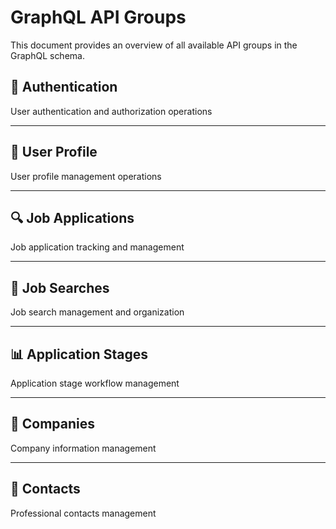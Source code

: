 # GraphQL API Groups

This document provides an overview of all available API groups in the GraphQL schema.

## 🔐 Authentication

User authentication and authorization operations

---

## 👤 User Profile

User profile management operations

---

## 🔍 Job Applications

Job application tracking and management

---

## 🔎 Job Searches

Job search management and organization

---

## 📊 Application Stages

Application stage workflow management

---

## 🏢 Companies

Company information management

---

## 👥 Contacts

Professional contacts management

